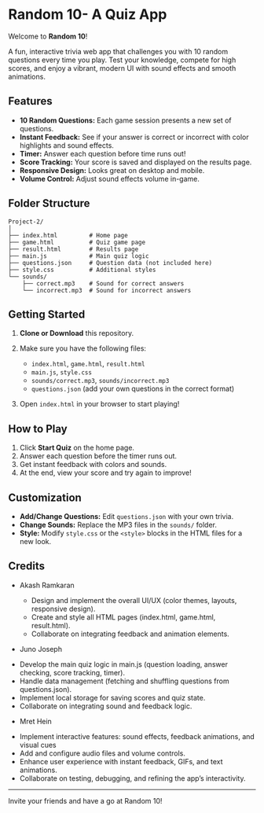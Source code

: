 # Random 10- A Quiz App

Welcome to **Random 10**!  

A fun, interactive trivia web app that challenges you with 10 random questions every time you play. Test your knowledge, compete for high scores, and enjoy a vibrant, modern UI with sound effects and smooth animations.

## Features

- **10 Random Questions:** Each game session presents a new set of questions.
- **Instant Feedback:** See if your answer is correct or incorrect with color highlights and sound effects.
- **Timer:** Answer each question before time runs out!
- **Score Tracking:** Your score is saved and displayed on the results page.
- **Responsive Design:** Looks great on desktop and mobile.
- **Volume Control:** Adjust sound effects volume in-game.

## Folder Structure

```
Project-2/
│
├── index.html         # Home page
├── game.html          # Quiz game page
├── result.html        # Results page
├── main.js            # Main quiz logic
├── questions.json     # Question data (not included here)
├── style.css          # Additional styles
└── sounds/
    ├── correct.mp3    # Sound for correct answers
    └── incorrect.mp3  # Sound for incorrect answers
```

## Getting Started

1. **Clone or Download** this repository.


2. Make sure you have the following files:
   - `index.html`, `game.html`, `result.html`
   - `main.js`, `style.css`
   - `sounds/correct.mp3`, `sounds/incorrect.mp3`
   - `questions.json` (add your own questions in the correct format)


3. Open `index.html` in your browser to start playing!

## How to Play

1. Click **Start Quiz** on the home page.
2. Answer each question before the timer runs out.
3. Get instant feedback with colors and sounds.
4. At the end, view your score and try again to improve!

## Customization

- **Add/Change Questions:** Edit `questions.json` with your own trivia.
- **Change Sounds:** Replace the MP3 files in the `sounds/` folder.
- **Style:** Modify `style.css` or the `<style>` blocks in the HTML files for a new look.


## Credits

- Akash Ramkaran
  * Design and implement the overall UI/UX (color themes, layouts, responsive design).
  * Create and style all HTML pages (index.html, game.html, result.html).
  * Collaborate on integrating feedback and animation elements.

- Juno Joseph
 * Develop the main quiz logic in main.js (question loading, answer checking, score tracking, timer).
 * Handle data management (fetching and shuffling questions from questions.json).
 * Implement local storage for saving scores and quiz state.  
 * Collaborate on integrating sound and feedback logic. 

- Mret Hein
 * Implement interactive features: sound effects, feedback animations, and visual cues
 * Add and configure audio files and volume controls.
 * Enhance user experience with instant feedback, GIFs, and text animations.
 * Collaborate on testing, debugging, and refining the app’s interactivity.

---

Invite your friends and have a go at Random 10! 